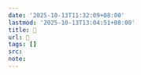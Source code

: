 ```yaml
---
date: '2025-10-13T11:32:09+08:00'
lastmod: '2025-10-13T13:04:51+08:00'
title: 󰫸
url: 󰫸
tags: []
src:
note:
---
```

